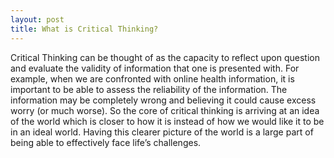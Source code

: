 ```yaml
---
layout: post
title: What is Critical Thinking?
---
```

Critical Thinking can be thought of as the capacity to reflect upon question and evaluate the validity of information that one is presented with. For example, when we are confronted with online health information, it is important to be able to assess the reliability of the information. The information may be completely wrong and believing it could cause excess worry (or much worse). So the core of critical thinking is arriving at an idea of the world which is closer to how it is instead of how we would like it to be in an ideal world. Having this clearer picture of the world is a large part of being able to effectively face life’s challenges.  



